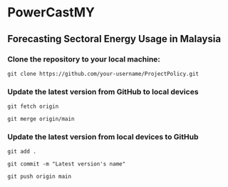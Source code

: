 # PowerCastMY
## Forecasting Sectoral Energy Usage in Malaysia


### Clone the repository to your local machine:

```
git clone https://github.com/your-username/ProjectPolicy.git
```

### Update the latest version from GitHub to local devices
 
```
git fetch origin
```
```
git merge origin/main
```

### Update the latest version from local devices to GitHub
```
git add .
```
```
git commit -m "Latest version's name"
```
```
git push origin main
```

